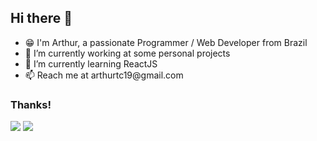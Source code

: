 <div>
  <div>
    <h2>Hi there 👋</h2>
    <ul class="lista">
      <li>😁 I'm Arthur, a passionate Programmer / Web Developer from Brazil</li>
      <li>🔭 I’m currently working at some personal projects</li>
      <li>🌱 I’m currently learning ReactJS</li>
      <li>📫 Reach me at arthurtc19@gmail.com</li>
    </ul>
    <h3>Thanks!</h3>
    <img src="https://github-readme-stats.vercel.app/api/top-langs/?username=arthurtc30&show_icons=true&theme=dracula" />
    <img src="https://github-readme-stats.vercel.app/api?username=arthurtc30&show_icons=true&theme=dracula" />
  </div>
</div>

